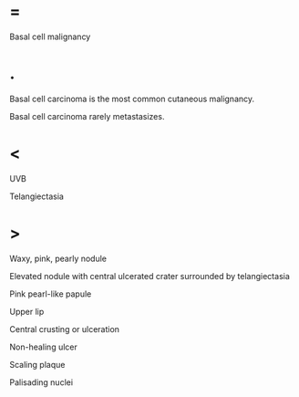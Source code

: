 # =

Basal cell malignancy

# .

Basal cell carcinoma is the most common cutaneous malignancy.

Basal cell carcinoma rarely metastasizes.

# <

UVB

Telangiectasia

# >

Waxy, pink, pearly nodule

Elevated nodule with central ulcerated crater surrounded by telangiectasia

Pink pearl-like papule

Upper lip

Central crusting or ulceration

Non-healing ulcer

Scaling plaque

Palisading nuclei

